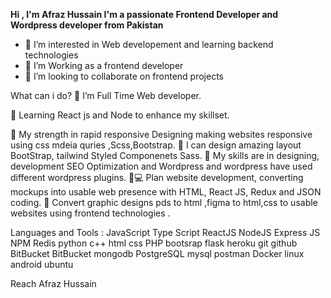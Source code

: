 **Hi , I'm Afraz Hussain 
I'm a passionate Frontend   Developer and Wordpress developer from Pakistan**
- 👀 I’m interested in Web developement and learning backend technologies
- 🌱 I’m Working as a frontend developer
- 💞️ I’m looking to collaborate on frontend projects



What can i do?
🌱 I’m Full Time Web developer.

🌱 Learning React js and Node to enhance my skillset.

💪 My strength in rapid responsive Designing making websites responsive using css mdeia quries ,Scss,Bootstrap.
🎨 I can design amazing layout  BootStrap, tailwind Styled Componenets Sass.
👯 My skills are in designing, development SEO Optimization and Wordpress and wordpress have used different wordpress plugins.
🧑💻 Plan website development, converting mockups into usable web presence with HTML, React JS, Redux and JSON coding.
🔨 Convert graphic designs pds to html ,figma to html,css  to usable websites using frontend technologies .


 Languages and Tools :
JavaScript Type Script ReactJS NodeJS Express JS NPM Redis python c++ html css PHP  bootsrap flask heroku git github BitBucket BitBucket mongodb PostgreSQL mysql postman Docker linux android ubuntu



Reach Afraz Hussain 
<!---
Afraz-Hussain/Afraz-Hussain is a ✨ special ✨ repository because its `README.md` (this file) appears on your GitHub profile.
You can click the Preview link to take a look at your changes.
--->
